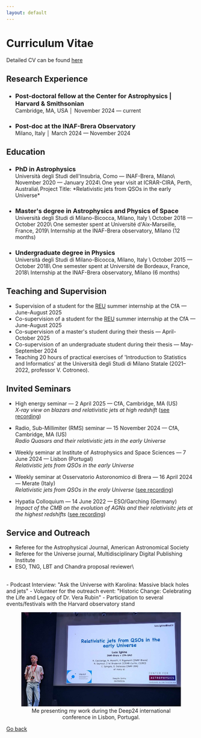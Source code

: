 ```yaml
---
layout: default
---
```


# Curriculum Vitae

Detailed CV can be found [here](docs/CV_Ighina.pdf)

## Research Experience
- <h3 style="margin-bottom: 0;">Post-doctoral fellow at the Center for Astrophysics | Harvard & Smithsonian</h3>
  Cambridge, MA, USA │ November 2024 — current
- <h3 style="margin-bottom: 0;">Post-doc at the INAF-Brera Observatory</h3>
  Milano, Italy │ March 2024 — November 2024

## Education
- <h3 style="margin-bottom: 0;">PhD in Astrophysics</h3>
  Università degli Studi dell'Insubria, Como — INAF-Brera, Milano\
  November 2020 — January 2024\
  One year visit at ICRAR-CIRA, Perth, Australia\
  Project Title: *Relativistic jets from QSOs in the early Universe*

- <h3 style="margin-bottom: 0;">Master's degree in Astrophysics and Physics of Space</h3> 
  Università degli Studi di Milano-Bicocca, Milano, Italy \
  October 2018 — October 2020\
  One semester spent at Université d'Aix-Marseille, France, 2019\
  Internship at the INAF-Brera observatory, Milano (12 months)

- <h3 style="margin-bottom: 0;">Undergraduate degree in Physics</h3>
  Università degli Studi di Milano-Bicocca, Milano, Italy \
  October 2015 — October 2018\
  One semester spent at Université de Bordeaux, France, 2018\
  Internship at the INAF-Brera observatory, Milano (6 months)


<!--  ## First Author Publications

Full list of referred publications can be found **[here](https://ui.adsabs.harvard.edu/public-libraries/1d8_iPsRTDOkwPHmys5B_g)**.
-->

## Teaching and Supervision
- Supervision of a student for the [REU](https://www.cfa.harvard.edu/opportunities/graduate-undergraduate-programs/reu-summer-intern-programstudent) summer internship at the CfA — June-August 2025
- Co-supervision of a student for the [REU](https://www.cfa.harvard.edu/opportunities/graduate-undergraduate-programs/reu-summer-intern-programstudent) summer internship at the CfA — June-August 2025
- Co-supervision of a master's student during their thesis — April-October 2025
- Co-supervision of an undergraduate student during their thesis — May-September 2024
- Teaching 20 hours of practical exercises of 'Introduction to Statistics and Informatics' at the Università degli Studi di Milano Statale (2021–
2022, professor V. Cotroneo).

## Invited Seminars

- High energy seminar — 2 April 2025 — CfA, Cambridge, MA (US)\
*X-ray view on blazars and relativistic jets at high redshift*
  ([see recording](https://www.youtube.com/watch?v=rlUYSzSdtwQ))

- Radio, Sub-Millimiter (RMS) seminar — 15 November 2024 — CfA, Cambridge, MA (US)\
  *Radio Quasars and their relativistic jets in the early Universe*

- Weekly seminar at Institute of Astrophysics and Space Sciences — 7 June 2024 — Lisbon (Portugal)\
  *Relativistic jets from QSOs in the early Universe*

- Weekly seminar at Osservatorio Astoronomico di Brera — 16 April 2024 — Merate (Italy) \
  *Relativistic jets from QSOs in the eraly Universe*
  ([see recording](https://drive.google.com/file/d/1OXlkIJecYG4UiS-rz4gBZ3r061ZNtuXI/view))

- Hypatia Colloquium — 14 June 2022 — ESO/Garching (Germany)\
  *Impact of the CMB on the evolution of AGNs and their relativisitc jets at the highest redshifts*
  ([see recording](https://www.youtube.com/watch?v=1Up8CkW6O1k))

## Service and Outreach

- Referee for the Astrophysical Journal, American Astronomical Society
- Referee for the Universe journal, Multidisciplinary Digital Publishing Institute
- ESO, TNG, LBT and Chandra proposal reviewer\
<br/>
- Podcast Interview: "Ask the Universe with Karolina: Massive black holes and jets"
- Volunteer for the outreach event: "Historic Change: Celebrating the Life and Legacy of Dr. Vera Rubin"
- Participation to several events/festivals with the Harvard observatory stand

<figure style="text-align: center;">
<img src="images/Deep24_conf.jpeg" width="512" title="Me presenting at the Deep24 conference in Sintra, Portugal"/>
  <figcaption> 
 Me presenting my work during the Deep24 international conference in Lisbon, Portugal.
 </figcaption>
</figure>

[Go back](./)
